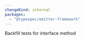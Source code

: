```yaml
---
changeKind: internal
packages:
  - "@typespec/emitter-framework"
---
```


Backfill tests for interface method